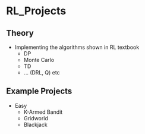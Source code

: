 # RL_Projects

## Theory
- Implementing the algorithms shown in RL textbook
  - DP
  - Monte Carlo
  - TD
  - ... (DRL, Q) etc


## Example Projects
- Easy
  - K-Armed Bandit
  - Gridworld
  - Blackjack
